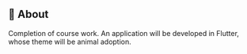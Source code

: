 <br><br>
## 🎯 About
Completion of course work. An application will be developed in Flutter, whose theme will be animal adoption.
